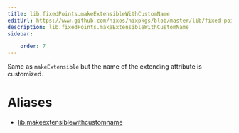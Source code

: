 ```yaml
---
title: lib.fixedPoints.makeExtensibleWithCustomName
editUrl: https://www.github.com/nixos/nixpkgs/blob/master/lib/fixed-points.nix#L151C34
description: lib.fixedPoints.makeExtensibleWithCustomName
sidebar:

    order: 7
---
```


Same as `makeExtensible` but the name of the extending attribute is
customized.


# Aliases

- [lib.makeextensiblewithcustomname](/nix-doc-comments/reference/lib/lib-makeextensiblewithcustomname)


